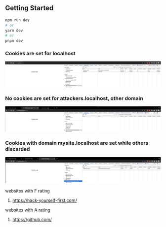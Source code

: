 ## Getting Started

```bash
npm run dev
# or
yarn dev
# or
pnpm dev
```

### Cookies are set for localhost

![Alt text](imgs/cookies%20for%20localhost.png)

### No cookies are set for attackers.localhost, other domain

![Alt text](imgs/no%20cookies%20are%20displayed%20for%20other%20domain.png)

### Cookies with domain mysite.localhost are set while others discarded

![Alt text](imgs/mysite.localhost%20cookies%20set.png)

websites with F rating

1. https://hack-yourself-first.com/

websites with A rating

1. https://github.com/
